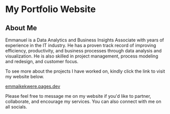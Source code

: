 # My Portfolio Website

## About Me
Emmanuel is a Data Analytics and Business Insights Associate with years of experience in the IT industry. He has a proven track record of improving efficiency, productivity, and business processes through data analysis and visualization. He is also skilled in project management, process modeling and redesign, and customer focus.

To see more about the projects I have worked on, kindly click the link to visit my website below. 

[emmaikekwere.pages.dev](https://emmaikekwere.pages.dev/)

Please feel free to message me on my website if you'd like to partner, collaborate, and encourage my services. You can also connect with me on all socials. 
 

